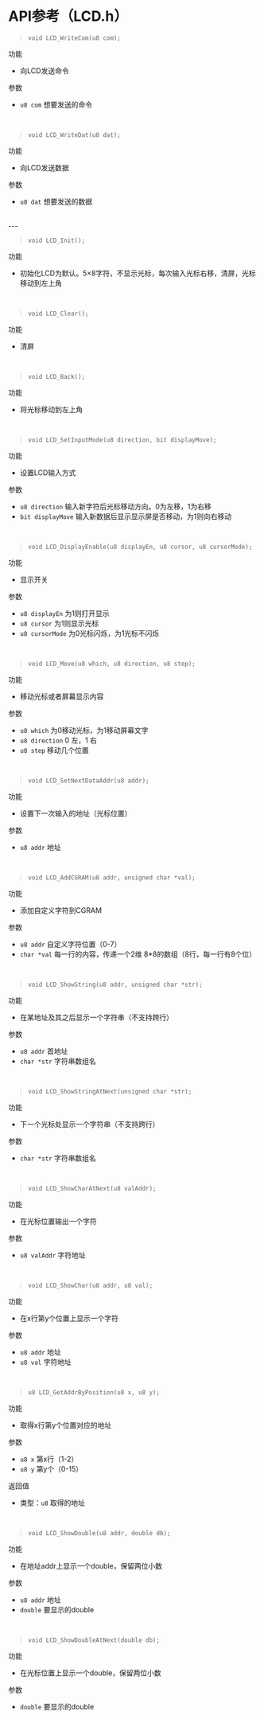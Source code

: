 # API参考（LCD.h）

>`void LCD_WriteCom(u8 com);`

功能
- 向LCD发送命令

参数
 - `u8 com` 想要发送的命令

<br>

>`void LCD_WriteDat(u8 dat);`

功能
- 向LCD发送数据

参数
 - `u8 dat` 想要发送的数据

<br>
---

>`void LCD_Init();`

功能
- 初始化LCD为默认。5×8字符，不显示光标，每次输入光标右移，清屏，光标移动到左上角


<br>

>`void LCD_Clear();`

功能
- 清屏


<br>

>`void LCD_Back();`

功能
- 将光标移动到左上角


<br>

>`void LCD_SetInputMode(u8 direction, bit displayMove);`

功能
- 设置LCD输入方式

参数
 - `u8 direction` 输入新字符后光标移动方向。0为左移，1为右移
 - `bit displayMove` 输入新数据后显示显示屏是否移动，为1则向右移动

<br>

>`void LCD_DisplayEnable(u8 displayEn, u8 cursor, u8 cursorMode);`

功能
- 显示开关

参数
 - `u8 displayEn` 为1则打开显示
 - `u8 cursor` 为1则显示光标
 - `u8 cursorMode` 为0光标闪烁，为1光标不闪烁

<br>

>`void LCD_Move(u8 which, u8 direction, u8 step);`

功能
- 移动光标或者屏幕显示内容

参数
 - `u8 which` 为0移动光标，为1移动屏幕文字
 - `u8 direction` 0 左，1 右
 - `u8 step` 移动几个位置

<br>

>`void LCD_SetNextDataAddr(u8 addr);`

功能
- 设置下一次输入的地址（光标位置）

参数
 - `u8 addr` 地址

<br>

>`void LCD_AddCGRAM(u8 addr, unsigned char *val);`

功能
- 添加自定义字符到CGRAM

参数
 - `u8 addr` 自定义字符位置（0-7）
 - `char *val` 每一行的内容，传递一个2维 8*8的数组（8行，每一行有8个位）

<br>

>`void LCD_ShowString(u8 addr, unsigned char *str);`

功能
- 在某地址及其之后显示一个字符串（不支持跨行）

参数
 - `u8 addr` 首地址
 - `char *str` 字符串数组名

<br>

>`void LCD_ShowStringAtNext(unsigned char *str);`

功能
- 下一个光标处显示一个字符串（不支持跨行）

参数
 - `char *str` 字符串数组名

<br>

>`void LCD_ShowCharAtNext(u8 valAddr);`

功能
- 在光标位置输出一个字符

参数
 - `u8 valAddr` 字符地址

<br>

>`void LCD_ShowChar(u8 addr, u8 val);`

功能
- 在x行第y个位置上显示一个字符

参数
 - `u8 addr` 地址
 - `u8 val` 字符地址

<br>

>`u8 LCD_GetAddrByPosition(u8 x, u8 y);`

功能
- 取得x行第y个位置对应的地址

参数
 - `u8 x` 第x行（1-2）
 - `u8 y` 第y个（0-15）

返回值
 - 类型：`u8` 取得的地址 

<br>

>`void LCD_ShowDouble(u8 addr, double db);`

功能
- 在地址addr上显示一个double，保留两位小数

参数
 - `u8 addr` 地址
 - `double` 要显示的double

<br>

>`void LCD_ShowDoubleAtNext(double db);`

功能
- 在光标位置上显示一个double，保留两位小数

参数
 - `double` 要显示的double

<br>